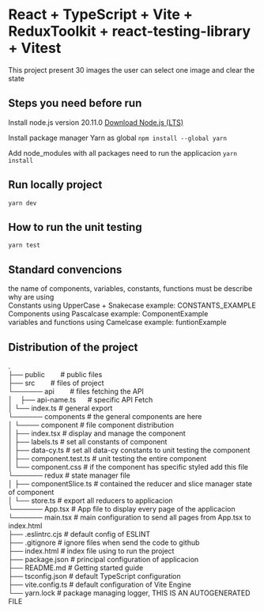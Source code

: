 # React + TypeScript + Vite + ReduxToolkit + react-testing-library + Vitest

This project present 30 images the user can select one image and clear the state 

## Steps you need before run

Install node.js version 20.11.0
[Download Node.js (LTS)](https://nodejs.org/)

Install package manager Yarn as global 
```npm install --global yarn```

Add node_modules with all packages need to run the applicacion
```yarn install```

## Run locally project

```yarn dev```

## How to run the unit testing

```yarn test```

## Standard convencions

the name of components, variables, constants, functions must be describe why are using  
Constants                 using UpperCase + Snakecase example: CONSTANTS_EXAMPLE  
Components                using Pascalcase            example: ComponentExample  
variables and functions   using Camelcase             example: funtionExample  

## Distribution of the project
.  
├── public&nbsp;&nbsp;&nbsp;&nbsp;&nbsp;&nbsp;&nbsp;&nbsp;# public files                                                                       
├── src&nbsp;&nbsp;&nbsp;&nbsp;&nbsp;&nbsp;&nbsp;&nbsp;# files of project  
└────── api&nbsp;&nbsp;&nbsp;&nbsp;&nbsp;&nbsp;&nbsp;&nbsp;# files fetching the API  
│&nbsp;&nbsp;&nbsp;&nbsp;├── api-name.ts&nbsp;&nbsp;&nbsp;&nbsp;&nbsp;&nbsp;# specific API Fetch  
│     └── index.ts              # general export  
└────── components              # the general components are here  
│     └──── component           # file component distribution  
│         ├── index.tsx         # display and manage the component  
│         ├── labels.ts         # set all constants of component  
│         ├── data-cy.ts        # set all data-cy constants to unit testing the component  
│         ├── component.test.ts # unit testing the entire component  
│         └── component.css     # if the component has specific styled add this file  
└────── redux                   # state manager file  
│     ├── componentSlice.ts     # contained the reducer and slice manager state of component  
│     └── store.ts              # export all reducers to applicacion  
└────── App.tsx                 # App file to display every page of the applicacion  
└────── main.tsx                # main configuration to send all pages from App.tsx to index.html  
├── .eslintrc.cjs               # default config of ESLINT  
├── .gitignore                  # ignore files when send the code to github  
├── index.html                  # index file using to run the project  
├── package.json                # principal configuration of applicacion  
├── README.md                   # Getting started guide  
├── tsconfig.json               # default TypeScript configuration  
├── vite.config.ts              # default configuration of Vite Engine  
└── yarn.lock                   # package managing logger, THIS IS AN AUTOGENERATED FILE  

